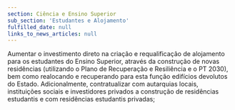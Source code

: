 ```yaml
---
section: Ciência e Ensino Superior
sub_section: 'Estudantes e Alojamento'
fulfilled_date: null
links_to_news_articles: null
---
```


Aumentar o investimento direto na criação e requalificação de alojamento para os estudantes do Ensino Superior, através da construção de novas residências (utilizando o Plano de Recuperação e Resiliência e o PT 2030), bem como realocando e recuperando para esta função edifícios devolutos do Estado. Adicionalmente, contratualizar com autarquias locais, instituições sociais e investidores privados a construção de residências estudantis e com residências estudantis privadas;